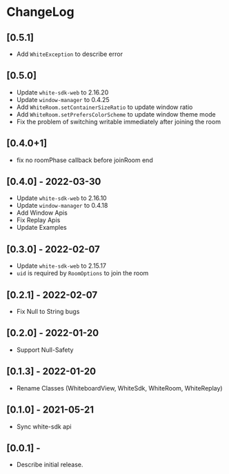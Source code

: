 # ChangeLog

## [0.5.1]

* Add `WhiteException` to describe error

## [0.5.0]

* Update `white-sdk-web` to 2.16.20
* Update `window-manager` to 0.4.25
* Add `WhiteRoom.setContainerSizeRatio` to update window ratio
* Add `WhiteRoom.setPrefersColorScheme` to update window theme mode
* Fix the problem of switching writable immediately after joining the room

## [0.4.0+1]

* fix no roomPhase callback before joinRoom end

## [0.4.0] - 2022-03-30

* Update `white-sdk-web` to 2.16.10
* Update `window-manager` to 0.4.18
* Add Window Apis
* Fix Replay Apis
* Update Examples

## [0.3.0] - 2022-02-07

* Update `white-sdk-web` to 2.15.17
* `uid` is required by `RoomOptions` to join the room

## [0.2.1] - 2022-02-07

* Fix Null to String bugs

## [0.2.0] - 2022-01-20

* Support Null-Safety

## [0.1.3] - 2022-01-20

* Rename Classes (WhiteboardView, WhiteSdk, WhiteRoom, WhiteReplay)

## [0.1.0] - 2021-05-21

* Sync white-sdk api

## [0.0.1] -

* Describe initial release.
